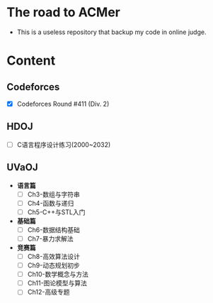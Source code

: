 # The road to ACMer
- This is a useless repository that backup my code in online judge.

# Content
## Codeforces
- [x] Codeforces Round #411 (Div. 2)

## HDOJ
- [ ] C语言程序设计练习(2000~2032)

## UVaOJ
- **语言篇**
	- [ ] Ch3-数组与字符串
	- [ ] Ch4-函数与递归
	- [ ] Ch5-C++与STL入门
- **基础篇**
	- [ ] Ch6-数据结构基础
	- [ ] Ch7-暴力求解法
- **竞赛篇**
	- [ ] Ch8-高效算法设计
	- [ ] Ch9-动态规划初步
	- [ ] Ch10-数学概念与方法
	- [ ] Ch11-图论模型与算法
	- [ ] Ch12-高级专题
